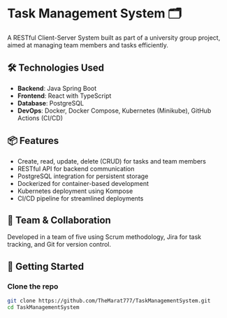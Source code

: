# Task Management System 🗂️

A RESTful Client-Server System built as part of a university group project, aimed at managing team members and tasks efficiently.

## 🛠️ Technologies Used

- **Backend**: Java Spring Boot
- **Frontend**: React with TypeScript
- **Database**: PostgreSQL
- **DevOps**: Docker, Docker Compose, Kubernetes (Minikube), GitHub Actions (CI/CD)

## 📦 Features

- Create, read, update, delete (CRUD) for tasks and team members
- RESTful API for backend communication
- PostgreSQL integration for persistent storage
- Dockerized for container-based development
- Kubernetes deployment using Kompose
- CI/CD pipeline for streamlined deployments

## 👥 Team & Collaboration

Developed in a team of five using Scrum methodology, Jira for task tracking, and Git for version control.

## 🚀 Getting Started

### Clone the repo

```bash
git clone https://github.com/TheMarat777/TaskManagementSystem.git
cd TaskManagementSystem
